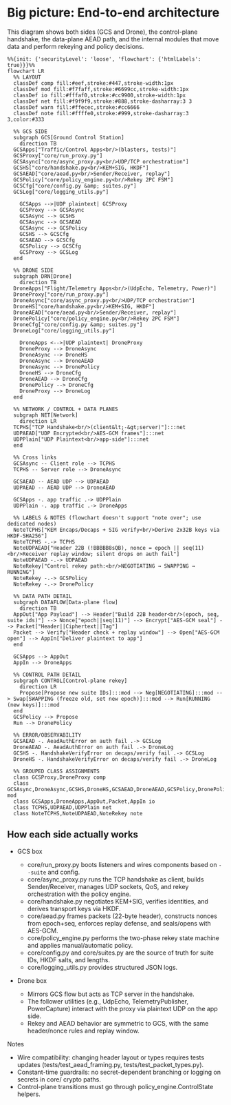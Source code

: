 # Big picture: End-to-end architecture

This diagram shows both sides (GCS and Drone), the control-plane handshake, the data-plane AEAD path, and the internal modules that move data and perform rekeying and policy decisions.

```mermaid
%%{init: {'securityLevel': 'loose', 'flowchart': {'htmlLabels': true}}}%%
flowchart LR
  %% LAYOUT
  classDef comp fill:#eef,stroke:#447,stroke-width:1px
  classDef mod fill:#f7faff,stroke:#6699cc,stroke-width:1px
  classDef io fill:#fffaf0,stroke:#cc9900,stroke-width:1px
  classDef net fill:#f9f9f9,stroke:#888,stroke-dasharray:3 3
  classDef warn fill:#ffecec,stroke:#cc6666
  classDef note fill:#ffffe0,stroke:#999,stroke-dasharray:3 3,color:#333

  %% GCS SIDE
  subgraph GCS[Ground Control Station]
    direction TB
  GCSApps["Traffic/Control Apps<br/>(blasters, tests)"]
  GCSProxy["core/run_proxy.py"]
  GCSAsync["core/async_proxy.py<br/>UDP/TCP orchestration"]
  GCSHS["core/handshake.py<br/>KEM+SIG, HKDF"]
  GCSAEAD["core/aead.py<br/>Sender/Receiver, replay"]
  GCSPolicy["core/policy_engine.py<br/>Rekey 2PC FSM"]
  GCSCfg["core/config.py &amp; suites.py"]
  GCSLog["core/logging_utils.py"]

    GCSApps -->|UDP plaintext| GCSProxy
    GCSProxy --> GCSAsync
    GCSAsync --> GCSHS
    GCSAsync --> GCSAEAD
    GCSAsync --> GCSPolicy
    GCSHS --> GCSCfg
    GCSAEAD --> GCSCfg
    GCSPolicy --> GCSCfg
    GCSProxy --> GCSLog
  end

  %% DRONE SIDE
  subgraph DRN[Drone]
    direction TB
  DroneApps["Flight/Telemetry Apps<br/>(UdpEcho, Telemetry, Power)"]
  DroneProxy["core/run_proxy.py"]
  DroneAsync["core/async_proxy.py<br/>UDP/TCP orchestration"]
  DroneHS["core/handshake.py<br/>KEM+SIG, HKDF"]
  DroneAEAD["core/aead.py<br/>Sender/Receiver, replay"]
  DronePolicy["core/policy_engine.py<br/>Rekey 2PC FSM"]
  DroneCfg["core/config.py &amp; suites.py"]
  DroneLog["core/logging_utils.py"]

    DroneApps <-->|UDP plaintext| DroneProxy
    DroneProxy --> DroneAsync
    DroneAsync --> DroneHS
    DroneAsync --> DroneAEAD
    DroneAsync --> DronePolicy
    DroneHS --> DroneCfg
    DroneAEAD --> DroneCfg
    DronePolicy --> DroneCfg
    DroneProxy --> DroneLog
  end

  %% NETWORK / CONTROL + DATA PLANES
  subgraph NET[Network]
    direction LR
  TCPHS["TCP Handshake<br/>(client&lt;-&gt;server)"]:::net
  UDPAEAD["UDP Encrypted<br/>AES-GCM frames"]:::net
  UDPPlain["UDP Plaintext<br/>app-side"]:::net
  end

  %% Cross links
  GCSAsync -- Client role --> TCPHS
  TCPHS -- Server role --> DroneAsync

  GCSAEAD -- AEAD UDP --> UDPAEAD
  UDPAEAD -- AEAD UDP --> DroneAEAD

  GCSApps -. app traffic .-> UDPPlain
  UDPPlain -. app traffic .-> DroneApps

  %% LABELS & NOTES (flowchart doesn't support "note over"; use dedicated nodes)
  NoteTCPHS["KEM Encaps/Decaps + SIG verify<br/>Derive 2x32B keys via HKDF-SHA256"]
  NoteTCPHS -.-> TCPHS
  NoteUDPAEAD["Header 22B (!BBBBB8sQB), nonce = epoch || seq(11)<br/>Receiver replay window; silent drops on auth fail"]
  NoteUDPAEAD -.-> UDPAEAD
  NoteRekey["Control rekey path:<br/>NEGOTIATING → SWAPPING → RUNNING"]
  NoteRekey -.-> GCSPolicy
  NoteRekey -.-> DronePolicy

  %% DATA PATH DETAIL
  subgraph DATAFLOW[Data-plane flow]
    direction TB
  AppOut["App Payload"] --> Header["Build 22B header<br/>(epoch, seq, suite ids)"] --> Nonce["epoch||seq(11)"] --> Encrypt["AES-GCM seal"] --> Packet["Header||Ciphertext||Tag"]
  Packet --> Verify["Header check + replay window"] --> Open["AES-GCM open"] --> AppIn["Deliver plaintext to app"]
  end

  GCSApps --> AppOut
  AppIn --> DroneApps

  %% CONTROL PATH DETAIL
  subgraph CONTROL[Control-plane rekey]
    direction LR
    Propose[Propose new suite IDs]:::mod --> Neg[NEGOTIATING]:::mod --> Swap[SWAPPING (freeze old, set new epoch)]:::mod --> Run[RUNNING (new keys)]:::mod
  end
  GCSPolicy --> Propose
  Run --> DronePolicy

  %% ERROR/OBSERVABILITY
  GCSAEAD -. AeadAuthError on auth fail .-> GCSLog
  DroneAEAD -. AeadAuthError on auth fail .-> DroneLog
  GCSHS -. HandshakeVerifyError on decaps/verify fail .-> GCSLog
  DroneHS -. HandshakeVerifyError on decaps/verify fail .-> DroneLog

  %% GROUPED CLASS ASSIGNMENTS
  class GCSProxy,DroneProxy comp
  class GCSAsync,DroneAsync,GCSHS,DroneHS,GCSAEAD,DroneAEAD,GCSPolicy,DronePolicy,GCSCfg,DroneCfg,GCSLog,DroneLog,Header,Nonce,Encrypt,Verify,Open,Propose,Neg,Swap,Run mod
  class GCSApps,DroneApps,AppOut,Packet,AppIn io
  class TCPHS,UDPAEAD,UDPPlain net
  class NoteTCPHS,NoteUDPAEAD,NoteRekey note
```

## How each side actually works

- GCS box
  - core/run_proxy.py boots listeners and wires components based on `--suite` and config.
  - core/async_proxy.py runs the TCP handshake as client, builds Sender/Receiver, manages UDP sockets, QoS, and rekey orchestration with the policy engine.
  - core/handshake.py negotiates KEM+SIG, verifies identities, and derives transport keys via HKDF.
  - core/aead.py frames packets (22-byte header), constructs nonces from epoch+seq, enforces replay defense, and seals/opens with AES-GCM.
  - core/policy_engine.py performs the two-phase rekey state machine and applies manual/automatic policy.
  - core/config.py and core/suites.py are the source of truth for suite IDs, HKDF salts, and lengths.
  - core/logging_utils.py provides structured JSON logs.

- Drone box
  - Mirrors GCS flow but acts as TCP server in the handshake.
  - The follower utilities (e.g., UdpEcho, TelemetryPublisher, PowerCapture) interact with the proxy via plaintext UDP on the app side.
  - Rekey and AEAD behavior are symmetric to GCS, with the same header/nonce rules and replay window.

Notes
- Wire compatibility: changing header layout or types requires tests updates (tests/test_aead_framing.py, tests/test_packet_types.py).
- Constant-time guardrails: no secret-dependent branching or logging on secrets in core/ crypto paths.
- Control-plane transitions must go through policy_engine.ControlState helpers.
